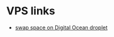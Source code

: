 # VPS links
* [swap space on Digital Ocean droplet](https://www.digitalocean.com/community/tutorials/how-to-configure-virtual-memory-swap-file-on-a-vps)
